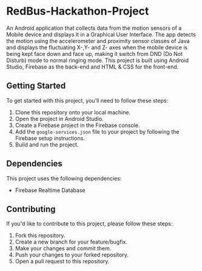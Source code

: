 # RedBus-Hackathon-Project
An Android application that collects data from the motion sensors of a Mobile device and displays it in a Graphical User Interface. The app detects the motion using the accelerometer and proximity sensor classes of Java and displays the fluctuating X-,Y- and Z- axes when the mobile device is being kept face down and face up, making it switch from DND (Do Not Disturb) mode to normal ringing mode. This project is built using Android Studio, Firebase as the back-end and HTML & CSS for the front-end.

## Getting Started

To get started with this project, you'll need to follow these steps:

1. Clone this repository onto your local machine.
2. Open the project in Android Studio.
3. Create a Firebase project in the Firebase console.
4. Add the `google-services.json` file to your project by following the Firebase setup instructions.
5. Build and run the project.


## Dependencies

This project uses the following dependencies:

- Firebase Realtime Database


## Contributing

If you'd like to contribute to this project, please follow these steps:

1. Fork this repository.
2. Create a new branch for your feature/bugfix.
3. Make your changes and commit them.
4. Push your changes to your forked repository.
5. Open a pull request to this repository.

